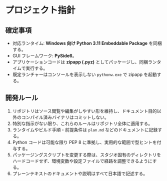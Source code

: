 # プロジェクト指針

## 確定事項
- 対応ランタイム: **Windows 向け Python 3.11 Embeddable Package** を同梱する。
- GUI フレームワーク: **PySide6**。
- アプリケーションコードは **zipapp (.pyz)** としてパッケージし、同梱ランタイムで実行する。
- 既定ランチャーはコンソールを表示しない `pythonw.exe` で zipapp を起動する。

## 開発ルール
1. リポジトリはソース閲覧や編集がしやすい形を維持し、ドキュメント目的以外のコンパイル済みバイナリはコミットしない。
2. 特別な指示がない限り、これらのルールはリポジトリ全体に適用する。
3. ランタイムやビルド手順・前提条件は `plan.md` などのドキュメントに記録する。
4. Python コードは可能な限り PEP 8 に準拠し、実用的な範囲で型ヒントを付与する。
5. パッケージングスクリプトを変更する際は、スタジオ固有のディレクトリをハードコードせず、環境変数や設定ファイルで経路を調整できるようにする。
6. プレーンテキストのドキュメントや説明はすべて日本語で記述する。
